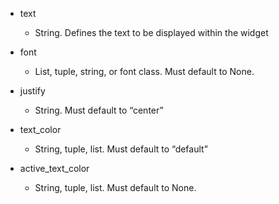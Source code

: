 - text
    - String. Defines the text to be displayed within the widget
    
- font
    - List, tuple, string, or font class. Must default to None.
    
- justify
    - String. Must default to “center”
    
- text_color
    - String, tuple, list. Must default to “default”
    
- active_text_color
    - String, tuple, list. Must default to None.